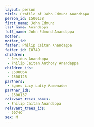 ```yaml
---
layout: person
title: Profile of John Edmund Anandappa
person_id: I500138
first_name: John Edmund
last_name: Anandappa
full_name: John Edmund Anandappa
mother: 
mother_id: 
father: Philip Caitan Anandappa
father_id: I0749
children:
 - Desidus Anandappa
 - Philip Caitan Anthony Anandappa
children_ids:
 - I500064
 - I500125
partners:
 - Agnes Lucy Laity Ramenaden
partner_ids:
 - I500137
relevant_trees_names:
 - Philip Caitan Anandappa
relevant_trees_ids:
 - I0749
sex: M
---
```


